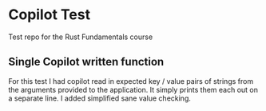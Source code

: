 # Copilot Test
 Test repo for the Rust Fundamentals course


## Single Copilot written function
For this test I had copilot read in expected key / value pairs of strings from the arguments provided to the application. It simply prints them each out on a separate line. I added simplified sane value checking.
